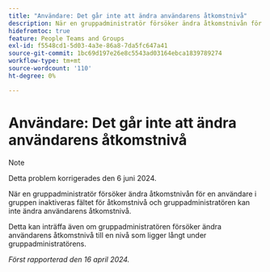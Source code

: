 ```yaml
---
title: "Användare: Det går inte att ändra användarens åtkomstnivå"
description: När en gruppadministratör försöker ändra åtkomstnivån för en användare i gruppen inaktiveras fältet för åtkomstnivå och gruppadministratören kan inte ändra användarens åtkomstnivå.
hidefromtoc: true
feature: People Teams and Groups
exl-id: f5548cd1-5d03-4a3e-86a8-7da5fc647a41
source-git-commit: 1bc69d197e26e8c5543ad03164ebca1839789274
workflow-type: tm+mt
source-wordcount: '110'
ht-degree: 0%

---
```


# Användare: Det går inte att ändra användarens åtkomstnivå

>[!NOTE]
>
>Detta problem korrigerades den 6 juni 2024.

När en gruppadministratör försöker ändra åtkomstnivån för en användare i gruppen inaktiveras fältet för åtkomstnivå och gruppadministratören kan inte ändra användarens åtkomstnivå.

Detta kan inträffa även om gruppadministratören försöker ändra användarens åtkomstnivå till en nivå som ligger långt under gruppadministratörens.

_Först rapporterad den 16 april 2024._
